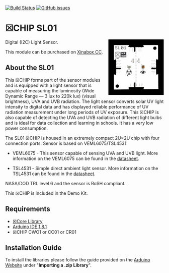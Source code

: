 [![Build Status](https://travis-ci.org/xinabox/arduino-SL01.svg?branch=master)](https://travis-ci.org/xinabox/arduino-SL01)
[![GitHub issues](https://img.shields.io/github/issues/xinabox/arduino-SL01.svg)](https://github.com/xinabox/arduino-SL01/issues)

# ☒CHIP SL01
<img src="extras/SL01-V1.0.0.jpg" width="35%" height="auto" align="right">
Digital (I2C) Light Sensor.

This module can be purchased on [Xinabox CC](https://xinabox.cc/products/SL01/).

## About the SL01
This ☒CHIP forms part of the sensor modules and is equipped with a light sensor that is capable of measuring the luminosity (Wide Dynamic Range — 3 lux to 220k lux) (visual brightness), UVA and UVB radiation. The light sensor converts solar UV light intensity to digital data and has displayed reliable performance of UV radiation measurement under long periods of UV exposure.  This ☒CHIP is also capable of detecting the UVA and UVB radiation of different light bulbs and is ideal for data collection and learning in schools. It has a very low power consumption. 

The SL01 ☒CHIP is housed in an extremely compact 2U×2U chip with four connection ports.
Sensor is based on VEML6075/TSL4531:

- VEML6075 - This sensor capable of sensing UVA and UVB light. More information on the VEML6075 can be found in the [datasheet](http://www.vishay.com/docs/84304/veml6075.pdf).

- TSL4531 - Simple direct ambient light sensor. More information on the TSL4531 can be found in the [datasheet](http://media.digikey.com/pdf/Data%20Sheets/Austriamicrosystems%20PDFs/TSL4531.pdf).

NASA/DOD TRL level 6 and the sensor is RoSH compliant.

This ☒CHIP is included in the Demo Kit.

## Requirements
  - [☒Core Library](https://github.com/xinabox/xCore)
  - [Arduino IDE 1.8.1](https://www.arduino.cc/en/main/software)
  - ☒CHIP CWO1 or CC01 or CR01
  
## Installation Guide
To install the libraries please follow the guide provided on the [Arduino Website](https://www.arduino.cc/en/Guide/Libraries) under "**Importing a .zip Library**".

